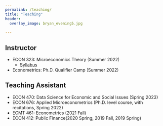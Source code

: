 ```yaml
---
permalink: /teaching/
title: "Teaching"
header:
  overlay_image: bryan_evening5.jpg
 
---
```


## Instructor
- ECON 323: Microeconomics Theory (Summer 2022)
    - [Syllabus](/files/pdf/teaching/ECON323_Syllabus_Summer_S22.pdf)
- Econometrics:  Ph.D. Qualifier Camp (Summer 2022)
## Teaching Assistant
- ECON 470: Data Science for Economic and Social Issues (Spring 2023)
- ECON 676: Applied Microeconometrics (Ph.D. level course, with recitations, Spring 2022)
- ECMT 461: Econometrics (2021 Fall)
- ECON 412: Public Finance(2020 Spring, 2019 Fall, 2019 Spring)

